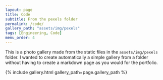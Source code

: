 ```yaml
---
layout: page
title: Code
subtitle: From the pexels folder
permalink: /code/
gallery_path: "assets/img/pexels"
tags: [Engineering, Code]
menu_order: 4
---
```


This is a photo gallery made from the static files in the `assets/img/pexels` folder. 
I wanted to create automatically a simple gallery from a folder without having to create a markdown page as you would for the portfolio.


{% include gallery.html gallery_path=page.gallery_path %}